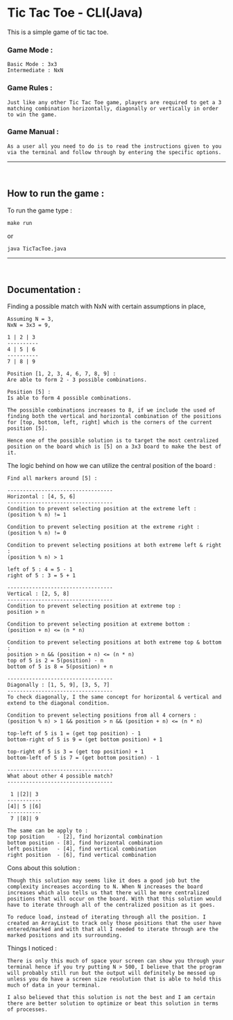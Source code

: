 # Tic Tac Toe - CLI(Java)

This is a simple game of tic tac toe.

### Game Mode :

    Basic Mode : 3x3
    Intermediate : NxN

### Game Rules :

    Just like any other Tic Tac Toe game, players are required to get a 3 matching combination horizontally, diagonally or vertically in order to win the game.

### Game Manual :

    As a user all you need to do is to read the instructions given to you via the terminal and follow through by entering the specific options.

---
<br>

## How to run the game :
To run the game type : 

    make run

or

    java TicTacToe.java

---
<br>

## Documentation :
Finding a possible match with NxN with certain assumptions in place,

    Assuming N = 3,
    NxN = 3x3 = 9,

    1 | 2 | 3
    ----------
    4 | 5 | 6
    ----------
    7 | 8 | 9

    Position [1, 2, 3, 4, 6, 7, 8, 9] :
    Are able to form 2 - 3 possible combinations.
    
    Position [5] :
    Is able to form 4 possible combinations.

    The possible combinations increases to 8, if we include the used of finding both the vertical and horizontal combination of the positions for [top, bottom, left, right] which is the corners of the current position [5].  
    
    Hence one of the possible solution is to target the most centralized position on the board which is [5] on a 3x3 board to make the best of it.

The logic behind on how we can utilize the central position of the board :

    Find all markers around [5] :
    
    ----------------------------------
    Horizontal : [4, 5, 6]
    ----------------------------------
    Condition to prevent selecting position at the extreme left :
    (position % n) != 1

    Condition to prevent selecting position at the extreme right : 
    (position % n) != 0

    Condition to prevent selecting positions at both extreme left & right : 
    (position % n) > 1

    left of 5 : 4 = 5 - 1
    right of 5 : 3 = 5 + 1

    ----------------------------------
    Vertical : [2, 5, 8]
    ----------------------------------
    Condition to prevent selecting position at extreme top : 
    position > n
    
    Condition to prevent selecting position at extreme bottom :
    (position + n) <= (n * n)

    Condition to prevent selecting positions at both extreme top & bottom :
    position > n && (position + n) <= (n * n)
    top of 5 is 2 = 5(position) - n
    bottom of 5 is 8 = 5(position) + n

    ----------------------------------
    Diagonally : [1, 5, 9], [3, 5, 7]
    ----------------------------------
    To check diagonally, I the same concept for horizontal & vertical and extend to the diagonal condition.

    Condition to prevent selecting positions from all 4 corners :
    (position % n) > 1 && position > n && (position + n) <= (n * n)

    top-left of 5 is 1 = (get top position) - 1
    bottom-right of 5 is 9 = (get bottom position) + 1
    
    top-right of 5 is 3 = (get top position) + 1
    bottom-left of 5 is 7 = (get bottom position) - 1

    ----------------------------------
    What about other 4 possible match?
    ----------------------------------

     1 |[2]| 3
    -----------
    [4]| 5 |[6]
    -----------
     7 |[8]| 9

    The same can be apply to :
    top position    - [2], find horizontal combination
    bottom position - [8], find horizontal combination
    left position   - [4], find vertical combination
    right position  - [6], find vertical combination

Cons about this solution :

    Though this solution may seems like it does a good job but the complexity increases according to N. When N increases the board increases which also tells us that there will be more centralized positions that will occur on the board. With that this solution would have to iterate through all of the centralized position as it goes.

    To reduce load, instead of iterating through all the position. I created an ArrayList to track only those positions that the user have entered/marked and with that all I needed to iterate through are the marked positions and its surrounding.

Things I noticed :

    There is only this much of space your screen can show you through your terminal hence if you try putting N > 500, I believe that the program will probably still run but the output will definitely be messed up unless you do have a screen size resolution that is able to hold this much of data in your terminal.

    I also believed that this solution is not the best and I am certain there are better solution to optimize or beat this solution in terms of processes.   